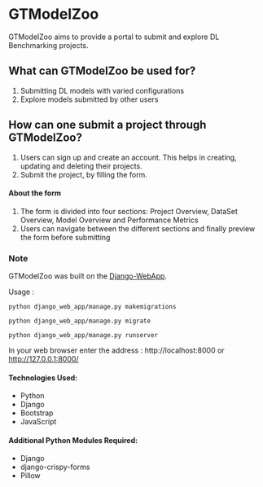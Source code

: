 # GTModelZoo     
GTModelZoo aims to provide a portal to submit and explore DL Benchmarking projects. 

<h2>What can GTModelZoo be used for?</h2>
<ol>
    <li>Submitting DL models with varied configurations</li>
    <li>Explore models submitted by other users</li>
</ol>

<h2>How can one submit a project through GTModelZoo?</h2>
<ol>
     <li>Users can sign up and create an account. This helps in creating, updating and deleting their projects.</li>
     <li>Submit the project, by filling the form.</li>
</ol>
<h4>About the form</h4>
<ol>
     <li>The form is divided into four sections: Project Overview, DataSet Overview, Model Overview and Performance Metrics</li>
     <li>Users can navigate between the different sections and finally preview the form before submitting</li>
</ol>

<h3>Note</h3>
GTModelZoo was built on the <a href="https://github.com/smahesh29/Django-WebApp">Django-WebApp</a>.

<h7>Usage :</h7>

    python django_web_app/manage.py makemigrations

    python django_web_app/manage.py migrate

    python django_web_app/manage.py runserver
    
   In your web browser enter the address : http://localhost:8000 or http://127.0.0.1:8000/
<h4>Technologies Used:</h4>
<ul>
    <li>Python</li>
    <li>Django</li>
    <li>Bootstrap</li>
    <li>JavaScript</li>
</ul>
    
<h4>Additional Python Modules Required:</h4>
<ul>
    <li>Django</li>
    <li>django-crispy-forms</li>
    <li>Pillow</li>
</ul>

